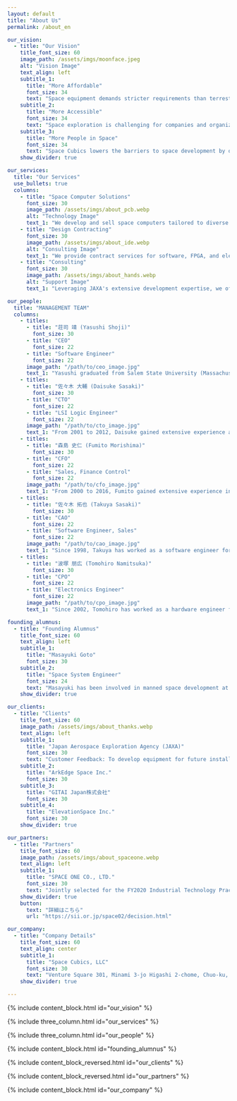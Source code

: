 ```yaml
---
layout: default
title: "About Us"
permalink: /about_en

our_vision:
  - title: "Our Vision"
    title_font_size: 60
    image_path: /assets/imgs/moonface.jpeg
    alt: "Vision Image"
    text_align: left
    subtitle_1:
      title: "More Affordable"
      font_size: 34
      text: "Space equipment demands stricter requirements than terrestrial equipment, including rigorous safety and reliability verification in addition to performance standards, resulting in significantly higher development costs. Space Cubics, a JAXA venture, bridges expertise between consumer computer designers with proven success in space applications and JAXA engineers, who bring extensive design verification experience gained from space development projects. By combining these strengths, we deliver high-quality space computers at affordable prices, significantly reducing the overall cost of space equipment development."
    subtitle_2:
      title: "More Accessible"
      font_size: 34
      text: "Space exploration is challenging for companies and organizations with no prior experience, even if they possess excellent technology. Many interested parties are unsure where to begin, often causing projects to collapse during the planning phase. Space Cubics offers comprehensive support to make space exploration accessible, enabling companies and organizations to confidently embark on their journey into space."
    subtitle_3:
      title: "More People in Space"
      font_size: 34
      text: "Space Cubics lowers the barriers to space development by offering affordable space equipment and comprehensive support, fostering growth in the private space industry across Japan and Asia. The company was founded with the vision of encouraging widespread participation in space exploration by companies, organizations, and even individuals. This increased involvement will significantly expand the demand for space-related activities, paving the way for the creation and growth of new industries. Our ultimate vision is a future where hotels are built on the moon, and space travel is accessible to everyone."
    show_divider: true

our_services:
  title: "Our Services"
  use_bullets: true
  columns:
    - title: "Space Computer Solutions"
      font_size: 30
      image_path: /assets/imgs/about_pcb.webp
      alt: "Technology Image"
      text_1: "We develop and sell space computers tailored to diverse needs, featuring innovative radiation countermeasure technology built on spacecraft design expertise honed at JAXA."
    - title: "Design Contracting"
      font_size: 30
      image_path: /assets/imgs/about_ide.webp
      alt: "Consulting Image"
      text_1: "We provide contract services for software, FPGA, and electrical design, offering support for a wide range of programming languages and customized design solutions tailored to user needs."
    - title: "Consulting"
      font_size: 30
      image_path: /assets/imgs/about_hands.webp
      alt: "Support Image"
      text_1: "Leveraging JAXA's extensive development expertise, we offer comprehensive support for space equipment development, covering everything from design and development to launch procedures."

our_people:
  title: "MANAGEMENT TEAM"
  columns:
    - titles:
      - title: "荘司 靖 (Yasushi Shoji)"
        font_size: 30
      - title: "CEO"
        font_size: 22
      - title: "Software Engineer"
        font_size: 22
      image_path: "/path/to/ceo_image.jpg"
      text_1: "Yasushi graduated from Salem State University (Massachusetts, USA), in 2000, and has been involved in embedded CPU board development since 2002. Drawing on his extensive knowledge and experience, he led the overall software development for the space drone Int-Ball in 2016."
    - titles: 
      - title: "佐々木 大輔 (Daisuke Sasaki)"
        font_size: 30
      - title: "CTO"
        font_size: 22 
      - title: "LSI Logic Engineer"
        font_size: 22 
      image_path: "/path/to/cto_image.jpg"
      text_1: "From 2001 to 2012, Daisuke gained extensive experience across various design processes in LSI development at a domestic semiconductor company. Since 2013, he has worked on developing embedded CPU boards featuring LSIs he personally designed, building expertise that spans both hardware and software domains."
    - titles: 
      - title: "森島 史仁 (Fumito Morishima)"
        font_size: 30 
      - title: "CFO"
        font_size: 22 
      - title: "Sales, Finance Control"
        font_size: 22 
      image_path: "/path/to/cfo_image.jpg"
      text_1: "From 2000 to 2016, Fumito gained extensive experience in development, sales, marketing, and management at an embedded CPU board manufacturer, acquiring a diverse set of business skills. The company also expanded into Southeast Asia, establishing strong connections across the region."
    - titles: 
      - title: "佐々木 拓也 (Takuya Sasaki)"
        font_size: 30 
      - title: "CAO"
        font_size: 22 
      - title: "Software Engineer, Sales"
        font_size: 22 
      image_path: "/path/to/cao_image.jpg"
      text_1: "Since 1998, Takuya has worked as a software engineer for a domestic electronics manufacturer, focusing primarily on developing network management systems for government offices. Since 2013, he has supported the development and mass production of numerous customer projects as an FAE for embedded CPU board manufacturers."
    - titles: 
      - title: "波塚 朋広 (Tomohiro Namitsuka)"
        font_size: 30 
      - title: "CPO"
        font_size: 22 
      - title: "Electronics Engineer"
        font_size: 22 
      image_path: "/path/to/cpo_image.jpg"
      text_1: "Since 2002, Tomohiro has worked as a hardware engineer for an embedded CPU board manufacturer, overseeing the development of numerous boards. Drawing on extensive expertise in circuit design and mass production for industrial products that require environmental resistance and reliability, he aims to deliver cost-effective and safe spacecraft solutions."

founding_alumnus:
  - title: "Founding Alumnus"
    title_font_size: 60
    text_align: left
    subtitle_1: 
      title: "Masayuki Goto"
      font_size: 30
    subtitle_2: 
      title: "Space System Engineer"
      font_size: 24
      text: "Masayuki has been involved in manned space development at JAXA since 2002, leading numerous equipment development projects for the International Space Station. With extensive experience in development, launch, and operations across various fields, he is committed to advancing space development through both JAXA and the private sector."
    show_divider: true

our_clients:
  - title: "Clients"
    title_font_size: 60
    image_path: /assets/imgs/about_thanks.webp
    text_align: left
    subtitle_1:
      title: "Japan Aerospace Exploration Agency (JAXA)"
      font_size: 30
      text: "Customer Feedback: To develop equipment for future installation on the ISS, we requested the creation of RTOS-based control software for an ultra-compact control board, as well as the implementation of a communication interface with the ground via the ISS."
    subtitle_2:
      title: "ArkEdge Space Inc."
      font_size: 30
    subtitle_3:
      title: "GITAI Japan株式会社"
      font_size: 30
    subtitle_4:
      title: "ElevationSpace Inc."
      font_size: 30
    show_divider: true

our_partners:
  - title: "Partners"
    title_font_size: 60
    image_path: /assets/imgs/about_spaceone.webp
    text_align: left
    subtitle_1:
      title: "SPACE ONE CO., LTD."
      font_size: 30
      text: "Jointly selected for the FY2020 Industrial Technology Practical Development Project Subsidy by the Ministry of Economy, Trade and Industry. To establish a micro space utilization platform, we aim to demonstrate the launch of a microsatellite using Space One's small rocket 'KAIROS' and conduct a space demonstration of a satellite equipped with Space Cubics' space computer."
    show_divider: true
    button:
      text: "詳細はこちら"
      url: "https://sii.or.jp/space02/decision.html"

our_company:
  - title: "Company Details"
    title_font_size: 60
    text_align: center
    subtitle_1:
      title: "Space Cubics, LLC"
      font_size: 30
      text: "Venture Square 301, Minami 3-jo Higashi 2-chome, Chuo-ku, Sapporo, Hokkaido, Japan 〒060-0053 Phone: 050-7112-6213"
    show_divider: true

---
```


{% include content_block.html id="our_vision" %}

{% include three_column.html id="our_services" %}

{% include three_column.html id="our_people" %}

{% include content_block.html id="founding_alumnus" %}

{% include content_block_reversed.html id="our_clients" %}

{% include content_block_reversed.html id="our_partners" %}

{% include content_block.html id="our_company" %}